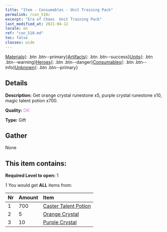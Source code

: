 ```yaml
---
title: "Item - Consumables - Unit Training Pack"
permalink: /con_510/
excerpt: "Era of Chaos  Unit Training Pack"
last_modified_at: 2021-04-12
locale: en
ref: "con_510.md"
toc: false
classes: wide
---
```

 [Materials](/Items/){: .btn .btn--primary}[Artifacts](/Items/Artifacts/){: .btn .btn--success}[Units](/Items/Units/){: .btn .btn--warning}[Heroes](/Items/Heroes/){: .btn .btn--danger}[Consumables](/Items/Consumables/){: .btn .btn--info}[Unknown](/Items/Unknown/){: .btn .btn--primary}

## Details
 **Description:** Get orange crystal runestone x5, purple crystal runestone x10, magic talent potion x700.

 **Quality:** <span style="color: #DA70D6">OK</span>

 **Type:** Gift

## Gather

  None

## This item contains:

 **Required Level to open:** 1

 1 You would get **ALL** items  from:

  | Nr | Amount |     Item    |
  |:---|:-------|:------------|
  | 1 | 700 | [Caster Talent Potion](/Items/con_790/) | 
  | 2 | 5 | [Orange Crystal](/Items/con_730/) | 
  | 3 | 10 | [Purple Crystal](/Items/con_720/) | 
